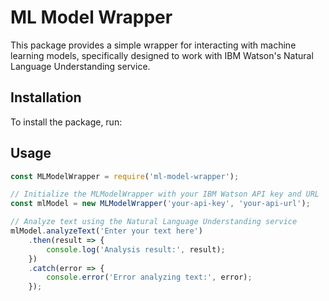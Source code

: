 # ML Model Wrapper

This package provides a simple wrapper for interacting with machine learning models, specifically designed to work with IBM Watson's Natural Language Understanding service.

## Installation

To install the package, run:


## Usage

```javascript
const MLModelWrapper = require('ml-model-wrapper');

// Initialize the MLModelWrapper with your IBM Watson API key and URL
const mlModel = new MLModelWrapper('your-api-key', 'your-api-url');

// Analyze text using the Natural Language Understanding service
mlModel.analyzeText('Enter your text here')
    .then(result => {
        console.log('Analysis result:', result);
    })
    .catch(error => {
        console.error('Error analyzing text:', error);
    });
